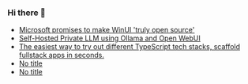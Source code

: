 ### Hi there 👋

<!-- daily.dev BOOKMARKS:START -->
- [Microsoft promises to make WinUI &#39;truly open source&#39;](https://app.daily.dev/posts/nvbXxaOkf?utm_source=rss&utm_medium=bookmarks&utm_campaign=PnGboN99PhXCxFrWGGg2C)
- [Self-Hosted Private LLM using Ollama and Open WebUI](https://app.daily.dev/posts/i04yZaUsI?utm_source=rss&utm_medium=bookmarks&utm_campaign=PnGboN99PhXCxFrWGGg2C)
- [The easiest way to try out different TypeScript tech stacks, scaffold fullstack apps in seconds.](https://app.daily.dev/posts/XmDJP4NOh?utm_source=rss&utm_medium=bookmarks&utm_campaign=PnGboN99PhXCxFrWGGg2C)
- [No title](https://app.daily.dev/posts/ktgsnV3h1?utm_source=rss&utm_medium=bookmarks&utm_campaign=PnGboN99PhXCxFrWGGg2C)
- [No title](https://app.daily.dev/posts/BjNKu5Jxp?utm_source=rss&utm_medium=bookmarks&utm_campaign=PnGboN99PhXCxFrWGGg2C)
<!-- daily.dev BOOKMARKS:END -->

<!--
**dinesh4monto/dinesh4monto** is a ✨ _special_ ✨ repository because its `README.md` (this file) appears on your GitHub profile.

Here are some ideas to get you started:

- 🔭 I’m currently working on ...
- 🌱 I’m currently learning ...
- 👯 I’m looking to collaborate on ...
- 🤔 I’m looking for help with ...
- 💬 Ask me about ...
- 📫 How to reach me: ...
- 😄 Pronouns: ...
- ⚡ Fun fact: ...
-->
